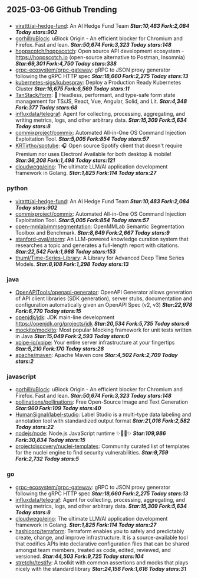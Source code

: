## 2025-03-06 Github Trending

### 
* [virattt/ai-hedge-fund](https://github.com/virattt/ai-hedge-fund): An AI Hedge Fund Team ***Star:10,483 Fork:2,084 Today stars:902***
* [gorhill/uBlock](https://github.com/gorhill/uBlock): uBlock Origin - An efficient blocker for Chromium and Firefox. Fast and lean. ***Star:50,674 Fork:3,323 Today stars:148***
* [hoppscotch/hoppscotch](https://github.com/hoppscotch/hoppscotch): Open source API development ecosystem - https://hoppscotch.io (open-source alternative to Postman, Insomnia) ***Star:69,301 Fork:4,750 Today stars:338***
* [grpc-ecosystem/grpc-gateway](https://github.com/grpc-ecosystem/grpc-gateway): gRPC to JSON proxy generator following the gRPC HTTP spec ***Star:18,660 Fork:2,275 Today stars:13***
* [kubernetes-sigs/kubespray](https://github.com/kubernetes-sigs/kubespray): Deploy a Production Ready Kubernetes Cluster ***Star:16,675 Fork:6,569 Today stars:11***
* [TanStack/form](https://github.com/TanStack/form): 🤖 Headless, performant, and type-safe form state management for TS/JS, React, Vue, Angular, Solid, and Lit. ***Star:4,348 Fork:377 Today stars:68***
* [influxdata/telegraf](https://github.com/influxdata/telegraf): Agent for collecting, processing, aggregating, and writing metrics, logs, and other arbitrary data. ***Star:15,309 Fork:5,634 Today stars:8***
* [commixproject/commix](https://github.com/commixproject/commix): Automated All-in-One OS Command Injection Exploitation Tool. ***Star:5,005 Fork:854 Today stars:57***
* [KRTirtho/spotube](https://github.com/KRTirtho/spotube): 🎧 Open source Spotify client that doesn't require Premium nor uses Electron! Available for both desktop & mobile! ***Star:36,208 Fork:1,498 Today stars:121***
* [cloudwego/eino](https://github.com/cloudwego/eino): The ultimate LLM/AI application development framework in Golang. ***Star:1,825 Fork:114 Today stars:27***

### python
* [virattt/ai-hedge-fund](https://github.com/virattt/ai-hedge-fund): An AI Hedge Fund Team ***Star:10,483 Fork:2,084 Today stars:902***
* [commixproject/commix](https://github.com/commixproject/commix): Automated All-in-One OS Command Injection Exploitation Tool. ***Star:5,005 Fork:854 Today stars:57***
* [open-mmlab/mmsegmentation](https://github.com/open-mmlab/mmsegmentation): OpenMMLab Semantic Segmentation Toolbox and Benchmark. ***Star:8,649 Fork:2,667 Today stars:9***
* [stanford-oval/storm](https://github.com/stanford-oval/storm): An LLM-powered knowledge curation system that researches a topic and generates a full-length report with citations. ***Star:22,542 Fork:1,968 Today stars:153***
* [thuml/Time-Series-Library](https://github.com/thuml/Time-Series-Library): A Library for Advanced Deep Time Series Models. ***Star:8,108 Fork:1,298 Today stars:13***

### java
* [OpenAPITools/openapi-generator](https://github.com/OpenAPITools/openapi-generator): OpenAPI Generator allows generation of API client libraries (SDK generation), server stubs, documentation and configuration automatically given an OpenAPI Spec (v2, v3) ***Star:22,978 Fork:6,770 Today stars:15***
* [openjdk/jdk](https://github.com/openjdk/jdk): JDK main-line development https://openjdk.org/projects/jdk ***Star:20,534 Fork:5,735 Today stars:6***
* [mockito/mockito](https://github.com/mockito/mockito): Most popular Mocking framework for unit tests written in Java ***Star:15,049 Fork:2,593 Today stars:0***
* [xpipe-io/xpipe](https://github.com/xpipe-io/xpipe): Your entire server infrastructure at your fingertips ***Star:5,210 Fork:170 Today stars:28***
* [apache/maven](https://github.com/apache/maven): Apache Maven core ***Star:4,502 Fork:2,709 Today stars:2***

### javascript
* [gorhill/uBlock](https://github.com/gorhill/uBlock): uBlock Origin - An efficient blocker for Chromium and Firefox. Fast and lean. ***Star:50,674 Fork:3,323 Today stars:148***
* [pollinations/pollinations](https://github.com/pollinations/pollinations): Free Open-Source Image and Text Generation ***Star:960 Fork:109 Today stars:40***
* [HumanSignal/label-studio](https://github.com/HumanSignal/label-studio): Label Studio is a multi-type data labeling and annotation tool with standardized output format ***Star:21,016 Fork:2,582 Today stars:22***
* [nodejs/node](https://github.com/nodejs/node): Node.js JavaScript runtime ✨🐢🚀✨ ***Star:109,986 Fork:30,834 Today stars:15***
* [projectdiscovery/nuclei-templates](https://github.com/projectdiscovery/nuclei-templates): Community curated list of templates for the nuclei engine to find security vulnerabilities. ***Star:9,759 Fork:2,732 Today stars:5***

### go
* [grpc-ecosystem/grpc-gateway](https://github.com/grpc-ecosystem/grpc-gateway): gRPC to JSON proxy generator following the gRPC HTTP spec ***Star:18,660 Fork:2,275 Today stars:13***
* [influxdata/telegraf](https://github.com/influxdata/telegraf): Agent for collecting, processing, aggregating, and writing metrics, logs, and other arbitrary data. ***Star:15,309 Fork:5,634 Today stars:8***
* [cloudwego/eino](https://github.com/cloudwego/eino): The ultimate LLM/AI application development framework in Golang. ***Star:1,825 Fork:114 Today stars:27***
* [hashicorp/terraform](https://github.com/hashicorp/terraform): Terraform enables you to safely and predictably create, change, and improve infrastructure. It is a source-available tool that codifies APIs into declarative configuration files that can be shared amongst team members, treated as code, edited, reviewed, and versioned. ***Star:44,503 Fork:9,725 Today stars:104***
* [stretchr/testify](https://github.com/stretchr/testify): A toolkit with common assertions and mocks that plays nicely with the standard library ***Star:24,158 Fork:1,616 Today stars:31***
